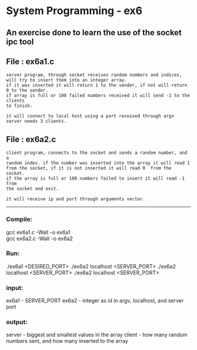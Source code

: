 # System Programming - ex6
## An exercise done to learn the use of the socket ipc tool


## File : ex6a1.c 
    server program, through socket receives random numbers and indices, 
    will try to insert them into an integer array.
    if it was inserted it will return 1 to the sender, if not will return
    0 to the sender.
    if array is full or 100 failed numbers received it will send -1 to the clients
    to finish.

    it will connect to local host using a port received through argv  
    server needs 3 clients.

 ## File : ex6a2.c 
    client program, connects to the socket and sends a random number, and a
    random index. if the number was inserted into the array it will read 1
    from the socket, if it is not inserted it will read 0  from the socket.
    if the array is full or 100 numbers failed to insert it will read -1 from
    the socket and exit.

    it will receive ip and port through arguments vector.
----------------------------------------------------------------
  
  ### Compile: 
  gcc ex6a1.c -Wall -o ex6a1  
  gcc ex6a2.c -Wall -o ex6a2
  ### Run: 
  ./ex6a1 <DESIRED_PORT>
  ./ex6a2 <ID> localhost <SERVER_PORT>
  ./ex6a2 <ID> localhost <SERVER_PORT>
  ./ex6a2 <ID> localhost <SERVER_PORT>
  ### input: 
  ex6a1 - SERVER_PORT
  ex6a2 - integer as id in argv, localhost, and server port
  ### output: 
  server - biggest and smallest values in the array
  client - how many random numbers sent, and how many inserted to the array
